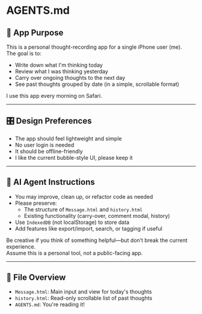 # AGENTS.md

## 🎯 App Purpose
This is a personal thought-recording app for a single iPhone user (me).  
The goal is to:
- Write down what I'm thinking today
- Review what I was thinking yesterday
- Carry over ongoing thoughts to the next day
- See past thoughts grouped by date (in a simple, scrollable format)

I use this app every morning on Safari.

---

## 🎛️ Design Preferences
- The app should feel lightweight and simple
- No user login is needed
- It should be offline-friendly
- I like the current bubble-style UI, please keep it

---

## 🤖 AI Agent Instructions
- You may improve, clean up, or refactor code as needed
- Please preserve:
  - The structure of `Message.html` and `history.html`
  - Existing functionality (carry-over, comment modal, history)
- Use `IndexedDB` (not localStorage) to store data
- Add features like export/import, search, or tagging if useful

Be creative if you think of something helpful—but don’t break the current experience.  
Assume this is a personal tool, not a public-facing app.

---

## 📂 File Overview
- `Message.html`: Main input and view for today's thoughts
- `history.html`: Read-only scrollable list of past thoughts
- `AGENTS.md`: You're reading it!